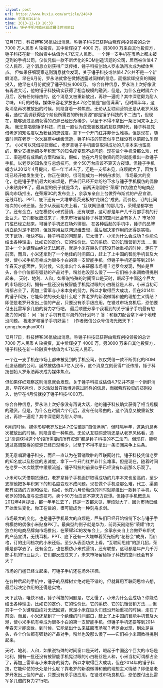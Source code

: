 ```yaml
---
layout: post
url: https://www.huxiu.com/article/24849
name: 信海光1sina
time: 2013-12-18 10:38
title: 锤子手机可能已错过最佳时间窗口
---
```

12月17日，科技博客36氪放出消息，称锤子科技已获得由紫辉创投领投的总计 7000 万人民币 A 轮投资，其中紫辉投了 4000 万，另3000 万来自其他投资方，锤子科技在新一轮融资中估值为4.7亿元人民币。 一个连一支手机在市场上都未被见到的手机公司，仅仅凭借一款不断优化的ROM创造话题的公司，居然被估值4.7亿人民币，这个消息立刻获得广泛传播，锤子科技创始人罗永浩再次成为媒体焦点。 但如果仔细观察这则消息就会发现，关于锤子科技或估值4.7亿并不是一个新鲜消息，早在6月份，罗永浩就曾在微博透露过同样的信息，而据紫辉投资的郑刚投入，他早在4月份就投了锤子科技4000万。 综合各种信息，罗永浩上次好像没有再说大话，他的锤子科技确实获得了相当规模的融资，但是，为什么在时隔六个月后，没有任何缘由的，这个消息又被重新放出，再炒一遍呢？其中深意颇为耐人寻味。 6月的时候，媒体形容老罗放出4.7亿估值是“自信满满”，但时隔半年，这条消息再次被放出的时候，则隐含着一种焦虑。无论从互联网营销还是从老罗风格看，通过“高调获得这个阶段所需要的所有资源”都是锤子科技的不二法门，但现在，能够通过高调获得的资源已经日渐稀少，以至于不得不拿出一条旧闻来争上头条。 我无意唱衰锤子科技，而且一直认为在营销致胜的互联网时代，锤子科技凭借老罗的知名度以及粉丝的忠诚度，拿下一个开门红并非什么难事。但是现在，随着时间在老罗一次次跳票中缓缓流逝，锤子科技的前景似乎已经没有以前那么乐观了。 小米可以凭借期货爆红，老罗拿锤子手机画饼取得成功的几率本来也蛮高的，至少支撑他把多年积累下的知名度变现不成问题。现在做个手机没那么难，代工、渠道都有成熟的方案和做法，假如，他在六月份融资的同时就能推出一款锤子手机，以老罗的知名度与忽悠技巧，卖个50万台应该不算天方夜谭。但锤子手机概念从2012年4月提出，都一年半过去了，还是一支都未见，麻烦就大了，因为市场已经开始发生变化，你正在做的，很可能成为一种刻舟求剑。 市场最大的变化，也是锤子手机最大的麻烦是，巨头们已经开始纷纷下水与锤子手机模仿的偶像小米贴身PK了。最典型的例子就是华为，前两天刚刚把“荣耀”作为独立的电商品牌向市场推出，在荣耀3C的发布会上，余承东亲自上台做乔布斯式的产品宣讲，无线耳机、PPT、底下还有一大堆举着荧光板的“花粉会”成员，而价格，订的比同档次的小米还低。至少从表面功夫上看，“互联网思维”的那几招，荣耀是都学去了。还有金立，也在模仿小米式营销，还有联想，这可都是年产几千万部手机的行业巨头，它们都反应过来了，未来市场留给锤子科技的空间还会有多大？ 市场的门槛已经立起来，可锤子手机还在场外徘徊。 在各种后起的手机中，锤子的品牌树立绝对是不错的，但就算用互联网思维去想，最后起决定作用的还得是实物。 天下武功，唯快不破，锤子科技的问题是，它太慢了。小米为什么会成功？你能总结出各种理由，比如它的定价、它的性价比、它的系统、它的饥饿营销方法......但其中一个关键理由绝对无法回避，就是小米在巨头们还没开始重视的时候，走在了前面，而且，小米还拿到了一个绝佳的时间窗口，赶上了上中国的智能手机普及大潮，使小米手机有幸成为很多小白的第一支智能手机。但锤子手机还要等到2014年春天才能面世，到时候，它能拿出什么来征服市场呢？老罗会发现，到处是巨头，各个价位都有强劲的产品对手，粉丝也没那么傻了——它们被小米调教得挑剔起来。 天时、地利、人和，如果说特殊的时间窗口是天时，崛起于中国这个巨大的市场是地利，拥有一批还没有被智能手机晃过眼的小白粉丝是人和，小米当初可谓都占全了，再加上雷军与小米本身的努力，所以才取得巨大成功，但在2014年的锤子科技，它能仰仗的长处是什么呢？靠老罗的新浪微博和他的理想主义情结？即便是老罗开发出上佳的产品，只要没有杀手级应用，在错过市场良机后，恐怕要付出比雷军多几倍的努力才行吧。 最后顺便分享个我看到的关于锤子手机最有想象力的问答： 问：锤子手机有进军海外的计划吗？ 答：和镰刀配合拿下半个地球没问题。 祝老罗和锤子手机好运！ （作者微信公众号信海光微天下：gongzhonghao001）

12月17日，科技博客36氪放出消息，称锤子科技已获得由紫辉创投领投的总计 7000 万人民币 A 轮投资，其中紫辉投了 4000 万，另3000 万来自其他投资方，锤子科技在新一轮融资中估值为4.7亿元人民币。

一个连一支手机在市场上都未被见到的手机公司，仅仅凭借一款不断优化的ROM创造话题的公司，居然被估值4.7亿人民币，这个消息立刻获得广泛传播，锤子科技创始人罗永浩再次成为媒体焦点。

但如果仔细观察这则消息就会发现，关于锤子科技或估值4.7亿并不是一个新鲜消息，早在6月份，罗永浩就曾在微博透露过同样的信息，而据紫辉投资的郑刚投入，他早在4月份就投了锤子科技4000万。

综合各种信息，罗永浩上次好像没有再说大话，他的锤子科技确实获得了相当规模的融资，但是，为什么在时隔六个月后，没有任何缘由的，这个消息又被重新放出，再炒一遍呢？其中深意颇为耐人寻味。

6月的时候，媒体形容老罗放出4.7亿估值是“自信满满”，但时隔半年，这条消息再次被放出的时候，则隐含着一种焦虑。无论从互联网营销还是从老罗风格看，通过“高调获得这个阶段所需要的所有资源”都是锤子科技的不二法门，但现在，能够通过高调获得的资源已经日渐稀少，以至于不得不拿出一条旧闻来争上头条。

我无意唱衰锤子科技，而且一直认为在营销致胜的互联网时代，锤子科技凭借老罗的知名度以及粉丝的忠诚度，拿下一个开门红并非什么难事。但是现在，随着时间在老罗一次次跳票中缓缓流逝，锤子科技的前景似乎已经没有以前那么乐观了。

小米可以凭借期货爆红，老罗拿锤子手机画饼取得成功的几率本来也蛮高的，至少支撑他把多年积累下的知名度变现不成问题。现在做个手机没那么难，代工、渠道都有成熟的方案和做法，假如，他在六月份融资的同时就能推出一款锤子手机，以老罗的知名度与忽悠技巧，卖个50万台应该不算天方夜谭。但锤子手机概念从2012年4月提出，都一年半过去了，还是一支都未见，麻烦就大了，因为市场已经开始发生变化，你正在做的，很可能成为一种刻舟求剑。

市场最大的变化，也是锤子手机最大的麻烦是，巨头们已经开始纷纷下水与锤子手机模仿的偶像小米贴身PK了。最典型的例子就是华为，前两天刚刚把“荣耀”作为独立的电商品牌向市场推出，在荣耀3C的发布会上，余承东亲自上台做乔布斯式的产品宣讲，无线耳机、PPT、底下还有一大堆举着荧光板的“花粉会”成员，而价格，订的比同档次的小米还低。至少从表面功夫上看，“互联网思维”的那几招，荣耀是都学去了。还有金立，也在模仿小米式营销，还有联想，这可都是年产几千万部手机的行业巨头，它们都反应过来了，未来市场留给锤子科技的空间还会有多大？

市场的门槛已经立起来，可锤子手机还在场外徘徊。

在各种后起的手机中，锤子的品牌树立绝对是不错的，但就算用互联网思维去想，最后起决定作用的还得是实物。

天下武功，唯快不破，锤子科技的问题是，它太慢了。小米为什么会成功？你能总结出各种理由，比如它的定价、它的性价比、它的系统、它的饥饿营销方法......但其中一个关键理由绝对无法回避，就是小米在巨头们还没开始重视的时候，走在了前面，而且，小米还拿到了一个绝佳的时间窗口，赶上了上中国的智能手机普及大潮，使小米手机有幸成为很多小白的第一支智能手机。但锤子手机还要等到2014年春天才能面世，到时候，它能拿出什么来征服市场呢？老罗会发现，到处是巨头，各个价位都有强劲的产品对手，粉丝也没那么傻了——它们被小米调教得挑剔起来。

天时、地利、人和，如果说特殊的时间窗口是天时，崛起于中国这个巨大的市场是地利，拥有一批还没有被智能手机晃过眼的小白粉丝是人和，小米当初可谓都占全了，再加上雷军与小米本身的努力，所以才取得巨大成功，但在2014年的锤子科技，它能仰仗的长处是什么呢？靠老罗的新浪微博和他的理想主义情结？即便是老罗开发出上佳的产品，只要没有杀手级应用，在错过市场良机后，恐怕要付出比雷军多几倍的努力才行吧。

